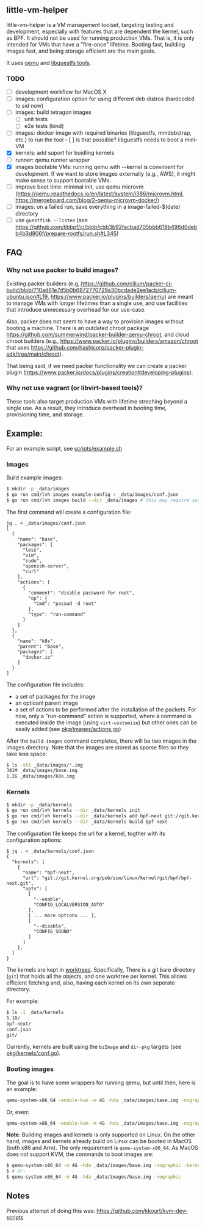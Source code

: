 ##  little-vm-helper

little-vm-helper is a VM management toolset, targeting testing and development, especially with
features that are dependent the kernel, such as BPF. It should not be used for running production
VMs. That is, it is only intended for VMs that have a "fire-once" lifetime. Booting fast, building
images fast, and being storage efficient are the main goals.

It uses [qemu](https://www.qemu.org/) and [libguestfs tools](https://libguestfs.org/).

### TODO
 - [ ] development workflow for MacOS X
 - [ ] images: configuration option for using different deb distros (hardcoded to sid now)
 - [ ] images: build tetragon images
   - [ ] unit tests
   - [ ] e2e tests (kind)
 - [ ] images: docker image with required binaries (libguestfs, mmdebstrap, etc.) to run the tool
        - [ ]  is that possible? libguestfs needs to boot a mini-VM
 - [x] kernels: add suport for buidling kernels
 - [ ] runner: qemu runner wrapper
 - [x] images bootable VMs: running qemu with --kernel is convinient for development. If we want to store images externally (e.g., AWS), it might make sense to support bootable VMs.
 - [ ] improve boot time: minimal init, use qemu microvm (https://qemu.readthedocs.io/en/latest/system/i386/microvm.html, https://mergeboard.com/blog/2-qemu-microvm-docker/)
 - [ ] images: on a failed run, save everything in a image-failed-$(date) directory
 - [ ] use `guestfish --listen` (see
   https://github.com/libbpf/ci/blob/cbb3b92facbad705bbb619b496d0debb4b3d806f/prepare-rootfs/run.sh#L345)

## FAQ

### Why not use packer to build images?

Existing packer builders
(e.g,.https://github.com/cilium/packer-ci-build/blob/710ad61e7d5b0b6872770729a30bcdade2ee1acb/cilium-ubuntu.json#L19,
https://www.packer.io/plugins/builders/qemu) are meant to manage VMs with
longer lifetimes than a single use, and use facilities that introduce unnecessary overhead for our use-case.

Also, packer does not seem to have a way to provision images without booting a
machine. There is an outdated chroot package
https://github.com/summerwind/packer-builder-qemu-chroot, and cloud chroot builders
(e.g., https://www.packer.io/plugins/builders/amazon/chroot that uses https://github.com/hashicorp/packer-plugin-sdk/tree/main/chroot).

That being said, if we need packer functionality we can create a packer plugin
(https://www.packer.io/docs/plugins/creation#developing-plugins).

### Why not use vagrant (or libvirt-based tools)?

These tools also target production VMs with lifetime streching beyond a single
use. As a result, they introduce overhead in booting time, provisioning time,
and storage.

## Example:

For an example script, see [scripts/example.sh](scripts/example.sh)

### Images

Build example images:
```bash
$ mkdir -p _data/images
$ go run cmd/lvh images example-config > _data/images/conf.json
$ go run cmd/lvh images build --dir _data/images # this may require sudo as relies on /dev/kvm
```

The first command will create a configuration file:
```jsonc
jq . < _data/images/conf.json 
[
  {
    "name": "base",
    "packages": [
      "less",
      "vim",
      "sudo",
      "openssh-server",
      "curl"
    ],
    "actions": [
      {
        "comment": "disable password for root",
        "op": {
          "Cmd": "passwd -d root"
        },
        "type": "run-command"
      }
    ]
  },
  {
    "name": "k8s",
    "parent": "base",
    "packages": [
      "docker.io"
    ]
  }
]
```

The configuration file includes:
 * a set of packages for the image
 * an optioanl parent image
 * a set of actions to be performed after the installation of the packets. For now, only a
   "run-command" action  is supported, where a command is executed inside the image (using
   `virt-customize`) but other ones can be easily added (see
   [pkg/images/actions.go](pkg/images/actions.go))

After the `build-images` command completes, there will be two images in the images directory. Note
that the images are stored as sparse files so they take less space:

```bash
$ ls -sh1 _data/images/*.img
341M _data/images/base.img
1.2G _data/images/k8s.img
```


### Kernels

```bash
$ mkdir -p _data/kernels
$ go run cmd/lvh kernels --dir _data/kernels init
$ go run cmd/lvh kernels --dir _data/kernels add bpf-next git://git.kernel.org/pub/scm/linux/kernel/git/bpf/bpf-next.git --fetch
$ go run cmd/lvh kernels --dir _data/kernels build bpf-next
```

The configuration file keeps the url for a kernel, togther with its configuration options:
```jsonc
$ jq . < _data/kernels/conf.json  
{
  "kernels": [
    {
      "name": "bpf-next",
      "url": "git://git.kernel.org/pub/scm/linux/kernel/git/bpf/bpf-next.git",
      "opts": [
        [
          "--enable",
          "CONFIG_LOCALVERSION_AUTO"
        ],
	    [ ... more options ... ],
        [
          "--disable",
          "CONFIG_SOUND"
        ]
      ]
    },
  ]
}
```

The kernels are kept in [worktrees](https://git-scm.com/docs/git-worktree). Specifically, There is a
git bare directory (`git`) that holds all the objects, and one worktree per kernel. This allows
efficient fetching and, also, having each kernel on its own seperate directory.

For example:
```bash
$ ls -1 _data/kernels 
5.18/
bpf-next/
conf.json
git/
```

Currently, kernels are built using the `bzImage` and `dir-pkg` targets (see [pkg/kernels/conf.go](pkg/kernels/conf.go)).

### Booting images

The goal is to have some wrappers for running qemu, but until then, here is an example:

```bash
qemu-system-x86_64 -enable-kvm -m 4G -hda _data/images/base.img -nographic -kernel _data/kernels/bpf-next/arch/x86_64/boot/bzImage  -append "root=/dev/sda console=ttyS0"
```

Or, even:

```bash
qemu-system-x86_64 -enable-kvm -m 4G -hda _data/images/base.img -nographic
```

**Note**: Building images and kernels is only supported on Linux. On the other hand, images and kernels already build on Linux can be booted in MacOS (both x86 and Arm). The only requirement is ```qemu-system-x86_64```. As MacOS does not support KVM, the commands to boot images are:

```bash
$ qemu-system-x86_64 -m 4G -hda _data/images/base.img -nographic -kernel _data/kernels/bpf-next/arch/x86_64/boot/bzImage  -append "root=/dev/sda console=ttyS0"
$ # Or:
$ qemu-system-x86_64 -m 4G -hda _data/images/base.img -nographic
```

## Notes

Previous attempt of doing this was: https://github.com/kkourt/kvm-dev-scripts
